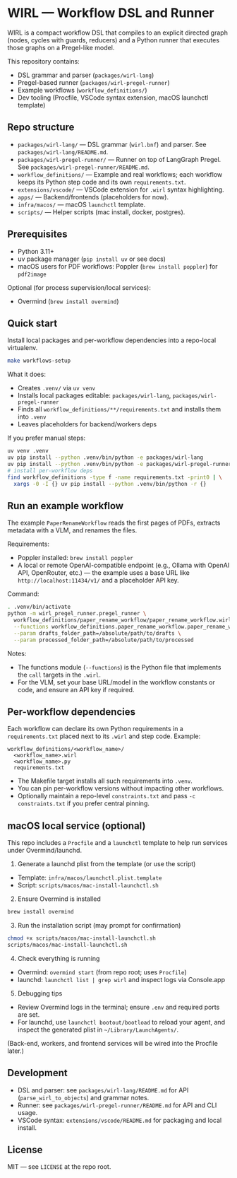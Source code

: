 # WIRL — Workflow DSL and Runner

WIRL is a compact workflow DSL that compiles to an explicit directed graph (nodes, cycles with guards, reducers) and a Python runner that executes those graphs on a Pregel-like model.

This repository contains:
- DSL grammar and parser (`packages/wirl-lang`)
- Pregel-based runner (`packages/wirl-pregel-runner`)
- Example workflows (`workflow_definitions/`)
- Dev tooling (Procfile, VSCode syntax extension, macOS launchctl template)

## Repo structure
- `packages/wirl-lang/` — DSL grammar (`wirl.bnf`) and parser. See `packages/wirl-lang/README.md`.
- `packages/wirl-pregel-runner/` — Runner on top of LangGraph Pregel. See `packages/wirl-pregel-runner/README.md`.
- `workflow_definitions/` — Example and real workflows; each workflow keeps its Python step code and its own `requirements.txt`.
- `extensions/vscode/` — VSCode extension for `.wirl` syntax highlighting.
- `apps/` — Backend/frontends (placeholders for now).
- `infra/macos/` — macOS `launchctl` template.
- `scripts/` — Helper scripts (mac install, docker, postgres).

## Prerequisites
- Python 3.11+
- uv package manager (`pip install uv` or see docs)
- macOS users for PDF workflows: Poppler (`brew install poppler`) for `pdf2image`

Optional (for process supervision/local services):
- Overmind (`brew install overmind`)

## Quick start
Install local packages and per-workflow dependencies into a repo-local virtualenv.

```bash
make workflows-setup
```
What it does:
- Creates `.venv/` via `uv venv`
- Installs local packages editable: `packages/wirl-lang`, `packages/wirl-pregel-runner`
- Finds all `workflow_definitions/**/requirements.txt` and installs them into `.venv`
- Leaves placeholders for backend/workers deps

If you prefer manual steps:
```bash
uv venv .venv
uv pip install --python .venv/bin/python -e packages/wirl-lang
uv pip install --python .venv/bin/python -e packages/wirl-pregel-runner
# install per-workflow deps
find workflow_definitions -type f -name requirements.txt -print0 | \
  xargs -0 -I {} uv pip install --python .venv/bin/python -r {}
```

## Run an example workflow
The example `PaperRenameWorkflow` reads the first pages of PDFs, extracts metadata with a VLM, and renames the files.

Requirements:
- Poppler installed: `brew install poppler`
- A local or remote OpenAI-compatible endpoint (e.g., Ollama with OpenAI API, OpenRouter, etc.) — the example uses a base URL like `http://localhost:11434/v1/` and a placeholder API key.

Command:
```bash
. .venv/bin/activate
python -m wirl_pregel_runner.pregel_runner \
  workflow_definitions/paper_rename_workflow/paper_rename_workflow.wirl \
  --functions workflow_definitions.paper_rename_workflow.paper_rename_workflow \
  --param drafts_folder_path=/absolute/path/to/drafts \
  --param processed_folder_path=/absolute/path/to/processed
```
Notes:
- The functions module (`--functions`) is the Python file that implements the `call` targets in the `.wirl`.
- For the VLM, set your base URL/model in the workflow constants or code, and ensure an API key if required.

## Per-workflow dependencies
Each workflow can declare its own Python requirements in a `requirements.txt` placed next to its `.wirl` and step code. Example:
```
workflow_definitions/<workflow_name>/
  <workflow_name>.wirl
  <workflow_name>.py
  requirements.txt
```
- The Makefile target installs all such requirements into `.venv`.
- You can pin per-workflow versions without impacting other workflows.
- Optionally maintain a repo-level `constraints.txt` and pass `-c constraints.txt` if you prefer central pinning.

## macOS local service (optional)
This repo includes a `Procfile` and a `launchctl` template to help run services under Overmind/launchd.

1) Generate a launchd plist from the template (or use the script)
- Template: `infra/macos/launchctl.plist.template`
- Script: `scripts/macos/mac-install-launchctl.sh`

2) Ensure Overmind is installed
```bash
brew install overmind
```

3) Run the installation script (may prompt for confirmation)
```bash
chmod +x scripts/macos/mac-install-launchctl.sh
scripts/macos/mac-install-launchctl.sh
```

4) Check everything is running
- Overmind: `overmind start` (from repo root; uses `Procfile`)
- launchd: `launchctl list | grep wirl` and inspect logs via Console.app

5) Debugging tips
- Review Overmind logs in the terminal; ensure `.env` and required ports are set.
- For launchd, use `launchctl bootout/bootload` to reload your agent, and inspect the generated plist in `~/Library/LaunchAgents/`.

(Back-end, workers, and frontend services will be wired into the Procfile later.)

## Development
- DSL and parser: see `packages/wirl-lang/README.md` for API (`parse_wirl_to_objects`) and grammar notes.
- Runner: see `packages/wirl-pregel-runner/README.md` for API and CLI usage.
- VSCode syntax: `extensions/vscode/README.md` for packaging and local install.

## License
MIT — see `LICENSE` at the repo root.
